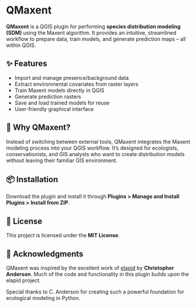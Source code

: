 # QMaxent

**QMaxent** is a QGIS plugin for performing **species distribution modeling (SDM)** using the Maxent algorithm. It provides an intuitive, streamlined workflow to prepare data, train models, and generate prediction maps – all within QGIS.

## ✨ Features

- Import and manage presence/background data
- Extract environmental covariates from raster layers
- Train Maxent models directly in QGIS
- Generate prediction rasters
- Save and load trained models for reuse
- User-friendly graphical interface

## 🚀 Why QMaxent?

Instead of switching between external tools, QMaxent integrates the Maxent modeling process into your QGIS workflow. It’s designed for ecologists, conservationists, and GIS analysts who want to create distribution models without leaving their familiar GIS environment.

## 📦 Installation

Download the plugin and install it through **Plugins > Manage and Install Plugins > Install from ZIP**.

## 📝 License

This project is licensed under the **MIT License**.

## 🙏 Acknowledgments

QMaxent was inspired by the excellent work of [elapid](https://github.com/earth-chris/elapid) by **Christopher Anderson**. Much of the code and functionality in this plugin builds upon the elapid project.

Special thanks to C. Anderson for creating such a powerful foundation for ecological modeling in Python.
